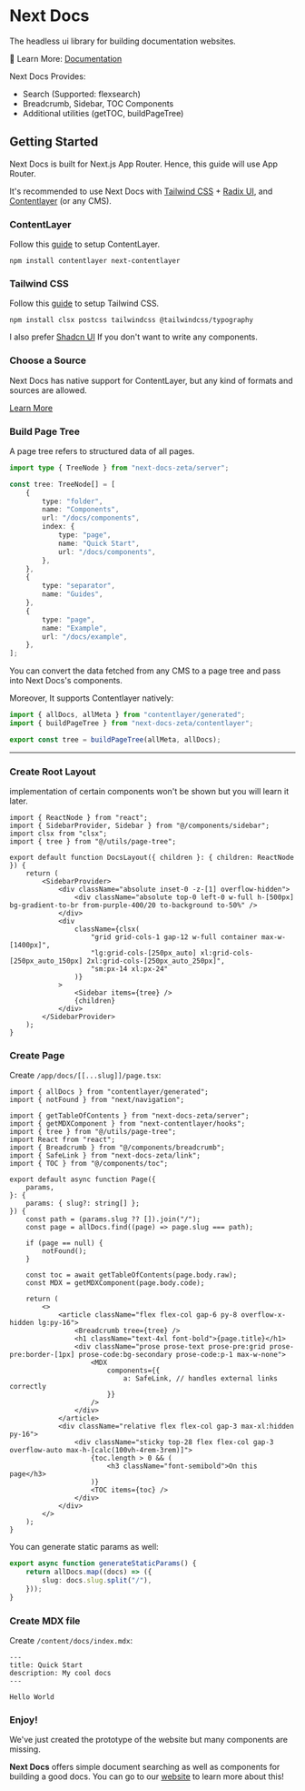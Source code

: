 # Next Docs

The headless ui library for building documentation websites.

📘 Learn More: [Documentation](https://next-docs-zeta.vercel.app)

Next Docs Provides:

-   Search (Supported: flexsearch)
-   Breadcrumb, Sidebar, TOC Components
-   Additional utilities (getTOC, buildPageTree)

## Getting Started

Next Docs is built for Next.js App Router. Hence, this guide will use App Router.

It's recommended to use Next Docs with [Tailwind CSS](https://tailwindcss.com) + [Radix UI](https://www.radix-ui.com), and [Contentlayer](https://www.contentlayer.dev) (or any CMS).

### ContentLayer

Follow this [guide](https://www.contentlayer.dev/docs/getting-started) to setup ContentLayer.

```
npm install contentlayer next-contentlayer
```

### Tailwind CSS

Follow this [guide](https://tailwindcss.com/docs/guides/nextjs) to setup Tailwind CSS.

```
npm install clsx postcss tailwindcss @tailwindcss/typography
```

I also prefer [Shadcn UI](https://ui.shadcn.com) If you don't want to write any components.

### Choose a Source

Next Docs has native support for ContentLayer, but any kind of formats and sources are allowed.

[Learn More](https://next-docs-zeta.vercel.app/docs/adapters/contentlayer)

### Build Page Tree

A page tree refers to structured data of all pages.

```ts
import type { TreeNode } from "next-docs-zeta/server";

const tree: TreeNode[] = [
    {
        type: "folder",
        name: "Components",
        url: "/docs/components",
        index: {
            type: "page",
            name: "Quick Start",
            url: "/docs/components",
        },
    },
    {
        type: "separator",
        name: "Guides",
    },
    {
        type: "page",
        name: "Example",
        url: "/docs/example",
    },
];
```

You can convert the data fetched from any CMS to a page tree and pass into Next Docs's components.

Moreover, It supports Contentlayer natively:

```ts
import { allDocs, allMeta } from "contentlayer/generated";
import { buildPageTree } from "next-docs-zeta/contentlayer";

export const tree = buildPageTree(allMeta, allDocs);
```

---

### Create Root Layout

implementation of certain components won't be shown but you will learn it later.

```tsx
import { ReactNode } from "react";
import { SidebarProvider, Sidebar } from "@/components/sidebar";
import clsx from "clsx";
import { tree } from "@/utils/page-tree";

export default function DocsLayout({ children }: { children: ReactNode }) {
    return (
        <SidebarProvider>
            <div className="absolute inset-0 -z-[1] overflow-hidden">
                <div className="absolute top-0 left-0 w-full h-[500px] bg-gradient-to-br from-purple-400/20 to-background to-50%" />
            </div>
            <div
                className={clsx(
                    "grid grid-cols-1 gap-12 w-full container max-w-[1400px]",
                    "lg:grid-cols-[250px_auto] xl:grid-cols-[250px_auto_150px] 2xl:grid-cols-[250px_auto_250px]",
                    "sm:px-14 xl:px-24"
                )}
            >
                <Sidebar items={tree} />
                {children}
            </div>
        </SidebarProvider>
    );
}
```

### Create Page

Create `/app/docs/[[...slug]]/page.tsx`:

```tsx
import { allDocs } from "contentlayer/generated";
import { notFound } from "next/navigation";

import { getTableOfContents } from "next-docs-zeta/server";
import { getMDXComponent } from "next-contentlayer/hooks";
import { tree } from "@/utils/page-tree";
import React from "react";
import { Breadcrumb } from "@/components/breadcrumb";
import { SafeLink } from "next-docs-zeta/link";
import { TOC } from "@/components/toc";

export default async function Page({
    params,
}: {
    params: { slug?: string[] };
}) {
    const path = (params.slug ?? []).join("/");
    const page = allDocs.find((page) => page.slug === path);

    if (page == null) {
        notFound();
    }

    const toc = await getTableOfContents(page.body.raw);
    const MDX = getMDXComponent(page.body.code);

    return (
        <>
            <article className="flex flex-col gap-6 py-8 overflow-x-hidden lg:py-16">
                <Breadcrumb tree={tree} />
                <h1 className="text-4xl font-bold">{page.title}</h1>
                <div className="prose prose-text prose-pre:grid prose-pre:border-[1px] prose-code:bg-secondary prose-code:p-1 max-w-none">
                    <MDX
                        components={{
                            a: SafeLink, // handles external links correctly
                        }}
                    />
                </div>
            </article>
            <div className="relative flex flex-col gap-3 max-xl:hidden py-16">
                <div className="sticky top-28 flex flex-col gap-3 overflow-auto max-h-[calc(100vh-4rem-3rem)]">
                    {toc.length > 0 && (
                        <h3 className="font-semibold">On this page</h3>
                    )}
                    <TOC items={toc} />
                </div>
            </div>
        </>
    );
}
```

You can generate static params as well:

```ts
export async function generateStaticParams() {
    return allDocs.map((docs) => ({
        slug: docs.slug.split("/"),
    }));
}
```

### Create MDX file

Create `/content/docs/index.mdx`:

```mdx
---
title: Quick Start
description: My cool docs
---

Hello World
```

### Enjoy!

We've just created the prototype of the website but many components are missing.

**Next Docs** offers simple document searching as well as components for building a good docs. You can go to our [website](https://next-docs-zeta.vercel.app/docs) to learn more about this!

